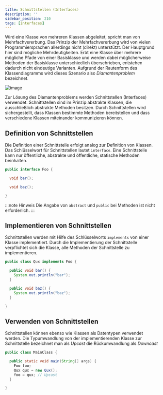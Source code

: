 ```yaml
---
title: Schnittstellen (Interfaces)
description: ''
sidebar_position: 210
tags: [interfaces]
---
```


Wird eine Klasse von mehreren Klassen abgeleitet, spricht man von Mehrfachvererbung. Das Prinzip der Mehrfachvererbung wird von vielen Programmiersprachen allerdings nicht (direkt) unterstützt. Der Hauptgrund hier sind mögliche Mehrdeutigkeiten. Erbt eine Klasse
über mehrere mögliche Pfade von einer Basisklasse und werden dabei möglicherweise Methoden der Basisklasse unterschiedlich überschrieben, entstehen dadurch nicht eindeutige Varianten. Aufgrund der Rautenform des Klassendiagramms wird dieses Szenario also 
_Diamantenproblem_ bezeichnet.

![image](https://user-images.githubusercontent.com/47243617/177196507-3e41e441-c9f6-45df-a913-7737746190f9.png)

Zur Lösung des Diamantenproblems werden Schnittstellen (Interfaces) verwendet. Schnittstellen sind im Prinzip abstrakte Klassen, die ausschließlich abstrakte Methoden besitzen. Durch Schnittstellen wird sichergestellt, dass Klassen bestimmte Methoden 
bereitstellen und dass verschiedene Klassen miteinander kommunizieren können.

## Definition von Schnittstellen
Die Definition einer Schnittstelle erfolgt analog zur Definition von Klassen. Das Schlüsselwort für Schnittstellen lautet `interface`. Eine Schnittstelle kann nur öffentliche, abstrakte und öffentliche, statische Methoden beinhalten.

```java title="Foo.java" showLineNumbers
public interface Foo {

  void bar();

  void baz();

}
```

:::note Hinweis
Die Angabe von `abstract` und `public` bei Methoden ist nicht erforderlich.
:::

## Implementieren von Schnittstellen
Schnittstellen werden mit Hilfe des Schlüsselworts `implements` von einer Klasse implementiert. Durch die Implementierung der Schnittstelle verpflichtet sich die Klasse, alle Methoden der Schnittstelle zu implementieren.

```java title="Qux.java" showLineNumbers
public class Qux implements Foo {

  public void bar() {
    System.out.println("bar");
  }

  public void baz() {
    System.out.println("baz");
  }

}
```

## Verwenden von Schnittstellen
Schnittstellen können ebenso wie Klassen als Datentypen verwendet werden. Die Typumwandlung von der implementierenden Klasse zur Schnittstelle bezeichnet man als _Upcast_ die Rückumwandlung als _Downcast_

```java title="MainClass.java" showLineNumbers
public class MainClass {

  public static void main(String[] args) {
    Foo foo;
    Qux qux = new Qux();
    foo = qux; // Upcast
  }

}
```
